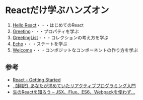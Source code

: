 # Reactだけ学ぶハンズオン

1. [Hello React](http://murayama.hatenablog.com/entry/2017/09/15/200718)・・・はじめてのReact
2. [Greeting](http://murayama.hatenablog.com/entry/2017/09/15/201122)・・・プロパティを学ぶ
3. [GreetingList](http://murayama.hatenablog.com/entry/2017/09/15/201517)・・・コレクションの考え方を学ぶ
4. [Echo](http://murayama.hatenablog.com/entry/2017/09/15/201714)・・・ステートを学ぶ
5. [Welcome](http://murayama.hatenablog.com/entry/2017/09/15/201901)・・・コンポジットなコンポーネントの作り方を学ぶ

## 参考

+ [React - Getting Started](https://facebook.github.io/react/docs/getting-started.html)
+ [【翻訳】あなたが求めていたリアクティブプログラミング入門](http://ninjinkun.hatenablog.com/entry/introrxja)
+ [生のReactを知ろう – JSX、Flux、ES6、Webpackを使わず…](http://postd.cc/learn-raw-react-no-jsx-flux-es6-webpack/)
